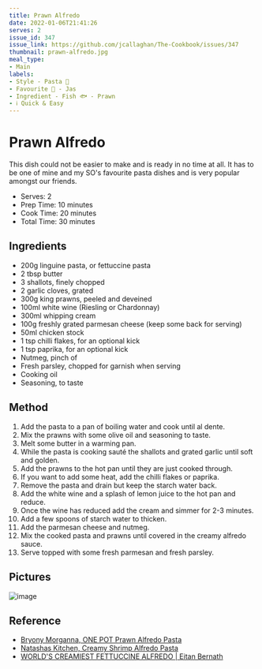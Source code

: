 ```yaml
---
title: Prawn Alfredo
date: 2022-01-06T21:41:26
serves: 2
issue_id: 347
issue_link: https://github.com/jcallaghan/The-Cookbook/issues/347
thumbnail: prawn-alfredo.jpg
meal_type:
- Main
labels:
- Style - Pasta 🍝
- Favourite 🥰 - Jas
- Ingredient - Fish 🐟 - Prawn
- ℹ️ Quick & Easy
---
```


# Prawn Alfredo

This dish could not be easier to make and is ready in no time at all. It has to be one of mine and my SO's favourite pasta dishes and is very popular amongst our friends. 

- Serves: 2
- Prep Time: 10 minutes
- Cook Time: 20 minutes
- Total Time: 30 minutes

## Ingredients

- 200g linguine pasta, or fettuccine pasta
- 2 tbsp butter
- 3 shallots, finely chopped
- 2 garlic cloves, grated
- 300g king prawns, peeled and deveined
- 100ml white wine (Riesling or Chardonnay)
- 300ml whipping cream
- 100g freshly grated parmesan cheese (keep some back for serving)
- 50ml chicken stock
- 1 tsp chilli flakes, for an optional kick
- 1 tsp paprika, for an optional kick
- Nutmeg, pinch of
- Fresh parsley, chopped for garnish when serving
- Cooking oil
- Seasoning, to taste

## Method

1. Add the pasta to a pan of boiling water and cook until al dente.
1. Mix the prawns with some olive oil and seasoning to taste. 
1. Melt some butter in a warming pan.
1. While the pasta is cooking sauté the shallots and grated garlic until soft and golden.
1. Add the prawns to the hot pan until they are just cooked through.
1. If you want to add some heat, add the chilli flakes or paprika.
1. Remove the pasta and drain but keep the starch water back. 
1. Add the white wine and a splash of lemon juice to the hot pan and reduce. 
1. Once the wine has reduced add the cream and simmer for 2-3 minutes.
1. Add a few spoons of starch water to thicken.
1. Add the parmesan cheese and nutmeg.
1. Mix the cooked pasta and prawns until covered in the creamy alfredo sauce.
1. Serve topped with some fresh parmesan and fresh parsley.

## Pictures

![image](https://user-images.githubusercontent.com/7449908/148851288-29f58969-b3a5-42b3-a484-5dcb884d59b6.png)

## Reference

- [Bryony Morganna, ONE POT Prawn Alfredo Pasta](https://www.youtube.com/watch?v=ztt-xKhZKrA)
- [Natashas Kitchen, Creamy Shrimp Alfredo Pasta](https://www.youtube.com/watch?v=5vy9HeL8mOc)
- [WORLD'S CREAMIEST FETTUCCINE ALFREDO | Eitan Bernath](https://www.youtube.com/watch?v=VGo3ZkremN4)
